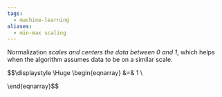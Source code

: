 ```yaml
---
tags:
  - machine-learning
aliases:
  - min-max scaling
---
```

Normalization *scales and centers the data between 0 and 1*, which helps when the algorithm assumes data to be on a similar scale.

$$\displaystyle \Huge \begin{eqnarray} 
 &=& 1 \\

\end{eqnarray}$$